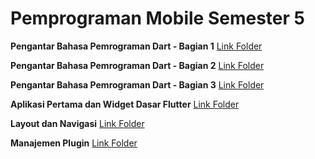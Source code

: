 # Pemprograman Mobile Semester 5

**Pengantar Bahasa Pemrograman Dart - Bagian 1**
[Link Folder](https://github.com/iannstronaut/Mobile-Prog/tree/Pertemuan2)

**Pengantar Bahasa Pemrograman Dart - Bagian 2**
[Link Folder](https://github.com/iannstronaut/Mobile-Prog/tree/Pertemuan3)

**Pengantar Bahasa Pemrograman Dart - Bagian 3**
[Link Folder](https://github.com/iannstronaut/Mobile-Prog/tree/Pertemuan4)

**Aplikasi Pertama dan Widget Dasar Flutter**
[Link Folder](https://github.com/iannstronaut/Mobile-Prog/tree/Pertemuan5)

**Layout dan Navigasi**
[Link Folder](https://github.com/iannstronaut/Mobile-Prog/tree/Pertemuan6)

**Manajemen Plugin**
[Link Folder](https://github.com/iannstronaut/Mobile-Prog/tree/Pertemuan7)
